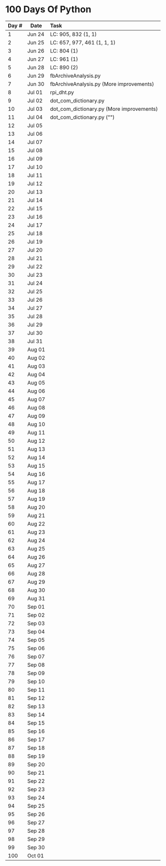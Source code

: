 # 100 Days Of Python

| Day #	| Date	| Task	|
|:---	|------	|:-	|
|  1  	| Jun 24 	| LC: 905, 832 (1, 1)  	|
|  2  	| Jun 25 	| LC: 657, 977, 461 (1, 1, 1)  	|
|  3  	| Jun 26 	| LC: 804 (1)  	|
|  4  	| Jun 27 	| LC: 961 (1)  	|
|  5  	| Jun 28 	| LC: 890 (2)  	|
|  6  	| Jun 29 	| fbArchiveAnalysis.py  	|
|  7  	| Jun 30 	| fbArchiveAnalysis.py (More improvements)  	|
|  8  	| Jul 01 	| rpi_dht.py  	|
|  9  	| Jul 02 	| dot_com_dictionary.py  	|
|  10 	| Jul 03 	| dot_com_dictionary.py (More improvements)  	|
|  11 	| Jul 04 	| dot_com_dictionary.py ("")  	|
|  12 	| Jul 05 	|   	|
|  13 	| Jul 06 	|   	|
|  14 	| Jul 07 	|   	|
|  15 	| Jul 08 	|   	|
|  16 	| Jul 09 	|   	|
|  17 	| Jul 10 	|   	|
|  18 	| Jul 11 	|   	|
|  19 	| Jul 12 	|   	|
|  20 	| Jul 13 	|   	|
|  21 	| Jul 14 	|   	|
|  22 	| Jul 15 	|   	|
|  23 	| Jul 16 	|   	|
|  24 	| Jul 17 	|   	|
|  25 	| Jul 18 	|   	|
|  26 	| Jul 19 	|   	|
|  27 	| Jul 20 	|   	|
|  28 	| Jul 21 	|   	|
|  29 	| Jul 22 	|   	|
|  30 	| Jul 23 	|   	|
|  31 	| Jul 24 	|   	|
|  32 	| Jul 25 	|   	|
|  33 	| Jul 26 	|   	|
|  34 	| Jul 27 	|   	|
|  35 	| Jul 28 	|   	|
|  36 	| Jul 29 	|   	|
|  37 	| Jul 30 	|   	|
|  38 	| Jul 31 	|   	|
|  39 	| Aug 01 	|   	|
|  40 	| Aug 02 	|   	|
|  41 	| Aug 03 	|   	|
|  42 	| Aug 04 	|   	|
|  43 	| Aug 05 	|   	|
|  44 	| Aug 06 	|   	|
|  45 	| Aug 07 	|   	|
|  46 	| Aug 08 	|   	|
|  47 	| Aug 09 	|   	|
|  48 	| Aug 10 	|   	|
|  49 	| Aug 11 	|   	|
|  50 	| Aug 12 	|   	|
|  51 	| Aug 13 	|   	|
|  52 	| Aug 14 	|   	|
|  53 	| Aug 15 	|   	|
|  54 	| Aug 16 	|   	|
|  55 	| Aug 17 	|   	|
|  56 	| Aug 18 	|   	|
|  57 	| Aug 19 	|   	|
|  58 	| Aug 20 	|   	|
|  59 	| Aug 21 	|   	|
|  60 	| Aug 22 	|   	|
|  61 	| Aug 23 	|   	|
|  62 	| Aug 24 	|   	|
|  63 	| Aug 25 	|   	|
|  64 	| Aug 26 	|   	|
|  65 	| Aug 27 	|   	|
|  66 	| Aug 28 	|   	|
|  67 	| Aug 29 	|   	|
|  68 	| Aug 30 	|   	|
|  69 	| Aug 31 	|   	|
|  70 	| Sep 01 	|   	|
|  71 	| Sep 02 	|   	|
|  72 	| Sep 03 	|   	|
|  73 	| Sep 04 	|   	|
|  74 	| Sep 05 	|   	|
|  75 	| Sep 06 	|   	|
|  76 	| Sep 07 	|   	|
|  77 	| Sep 08 	|   	|
|  78 	| Sep 09 	|   	|
|  79 	| Sep 10 	|   	|
|  80 	| Sep 11 	|   	|
|  81 	| Sep 12 	|   	|
|  82 	| Sep 13 	|   	|
|  83 	| Sep 14 	|   	|
|  84 	| Sep 15 	|   	|
|  85 	| Sep 16 	|   	|
|  86 	| Sep 17 	|   	|
|  87 	| Sep 18 	|   	|
|  88 	| Sep 19 	|   	|
|  89 	| Sep 20 	|   	|
|  90 	| Sep 21 	|   	|
|  91 	| Sep 22 	|   	|
|  92 	| Sep 23 	|   	|
|  93 	| Sep 24 	|   	|
|  94 	| Sep 25 	|   	|
|  95 	| Sep 26 	|   	|
|  96 	| Sep 27 	|   	|
|  97 	| Sep 28 	|   	|
|  98 	| Sep 29 	|   	|
|  99 	| Sep 30 	|   	|
| 100 	| Oct 01 	|   	|
